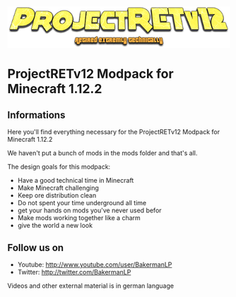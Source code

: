 ![Image of PackLogo](https://github.com/BakermanLP/ProjectRETv12/raw/master/resources/projectretv12/projectretv12-logo.png)

# ProjectRETv12 Modpack for Minecraft 1.12.2
## Informations
Here you'll find everything necessary for the ProjectRETv12 Modpack for Minecraft 1.12.2

We haven't put a bunch of mods in the mods folder and that's all.

The design goals for this modpack:
* Have a good technical time in Minecraft
* Make Minecraft challenging
* Keep ore distribution clean
* Do not spent your time underground all time
* get your hands on mods you've never used befor
* Make mods working together like a charm
* give the world a new look

## Follow us on
* Youtube: http://www.youtube.com/user/BakermanLP
* Twitter: http://twitter.com/BakermanLP

Videos and other external material is in german language 
